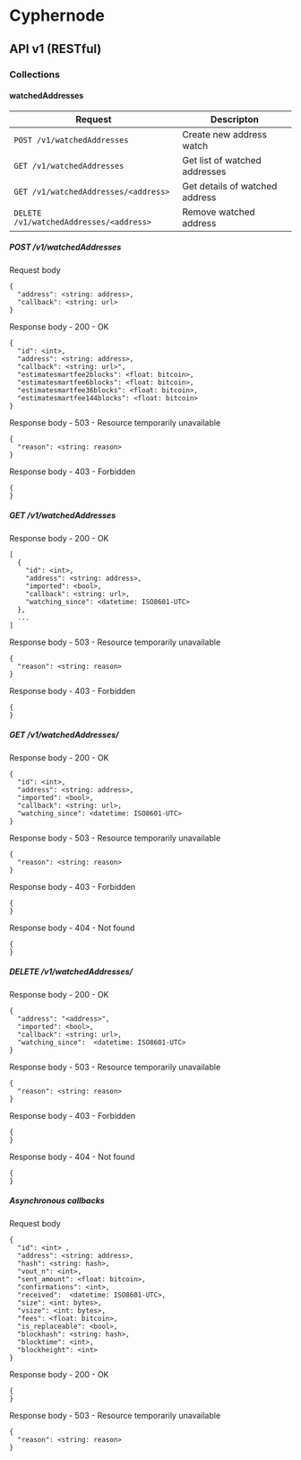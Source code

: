 # Cyphernode

## API v1 (RESTful)

### Collections

#### watchedAddresses

| Request | Descripton |
|---------|------------|
| `POST /v1/watchedAddresses` | Create new address watch |
| `GET /v1/watchedAddresses` | Get list of watched addresses |
| `GET /v1/watchedAddresses/<address>` | Get details of watched address |
| `DELETE /v1/watchedAddresses/<address>` | Remove watched address |

##### POST /v1/watchedAddresses

Request body
```
{
  "address": <string: address>,
  "callback": <string: url>
}
```

Response body - 200 - OK
```
{
  "id": <int>,
  "address": <string: address>,
  "callback": <string: url>",
  "estimatesmartfee2blocks": <float: bitcoin>,
  "estimatesmartfee6blocks": <float: bitcoin>,
  "estimatesmartfee36blocks": <float: bitcoin>,
  "estimatesmartfee144blocks": <float: bitcoin>
}
```

Response body - 503 - Resource temporarily unavailable
```
{
  "reason": <string: reason>
}
```

Response body - 403 - Forbidden
```
{
}
```

##### GET /v1/watchedAddresses

Response body - 200 - OK
```
[
  {
    "id": <int>,
    "address": <string: address>,
    "imported": <bool>,
    "callback": <string: url>,
    "watching_since": <datetime: ISO8601-UTC>
  },
  ...
]
```

Response body - 503 - Resource temporarily unavailable
```
{
  "reason": <string: reason>
}
```

Response body - 403 - Forbidden
```
{
}
```

##### GET /v1/watchedAddresses/<address>

Response body - 200 - OK
```
{
  "id": <int>,
  "address": <string: address>,
  "imported": <bool>,
  "callback": <string: url>,
  "watching_since": <datetime: ISO8601-UTC>
}
```

Response body - 503 - Resource temporarily unavailable
```
{
  "reason": <string: reason>
}
```

Response body - 403 - Forbidden
```
{
}
```

Response body - 404 - Not found
```
{
}
```


##### DELETE /v1/watchedAddresses/<address>

Response body - 200 - OK
```
{
  "address": "<address>",
  "imported": <bool>,
  "callback": <string: url>,
  "watching_since":  <datetime: ISO8601-UTC>
}
```

Response body - 503 - Resource temporarily unavailable
```
{
  "reason": <string: reason>
}
```

Response body - 403 - Forbidden
```
{
}
```

Response body - 404 - Not found
```
{
}
```

##### Asynchronous callbacks

Request body
```
{
  "id": <int> ,
  "address": <string: address>,
  "hash": <string: hash>,
  "vout_n": <int>,
  "sent_amount": <float: bitcoin>,
  "confirmations": <int>,
  "received":  <datetime: ISO8601-UTC>,
  "size": <int: bytes>,
  "vsize": <int: bytes>,
  "fees": <float: bitcoin>,
  "is_replaceable": <bool>,
  "blockhash": <string: hash>,
  "blocktime": <int>,
  "blockheight": <int>
}
```

Response body - 200 - OK
```
{
}
```

Response body - 503 - Resource temporarily unavailable
```
{
  "reason": <string: reason>
}
```

